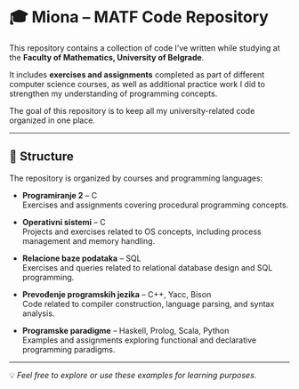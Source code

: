 # 🎓 Miona – MATF Code Repository

This repository contains a collection of code I’ve written while studying at the **Faculty of Mathematics, University of Belgrade**.  

It includes **exercises and assignments** completed as part of different computer science courses, as well as additional practice work I did to strengthen my understanding of programming concepts.

The goal of this repository is to keep all my university-related code organized in one place.

---

## 📂 Structure

The repository is organized by courses and programming languages:

- **Programiranje 2** – C  
  Exercises and assignments covering procedural programming concepts.  

- **Operativni sistemi** – C  
  Projects and exercises related to OS concepts, including process management and memory handling.  

- **Relacione baze podataka** – SQL  
  Exercises and queries related to relational database design and SQL programming.  

- **Prevođenje programskih jezika** – C++, Yacc, Bison  
  Code related to compiler construction, language parsing, and syntax analysis.

- **Programske paradigme** – Haskell, Prolog, Scala, Python  
  Examples and assignments exploring functional and declarative programming paradigms.  

---

💡 *Feel free to explore or use these examples for learning purposes.*
